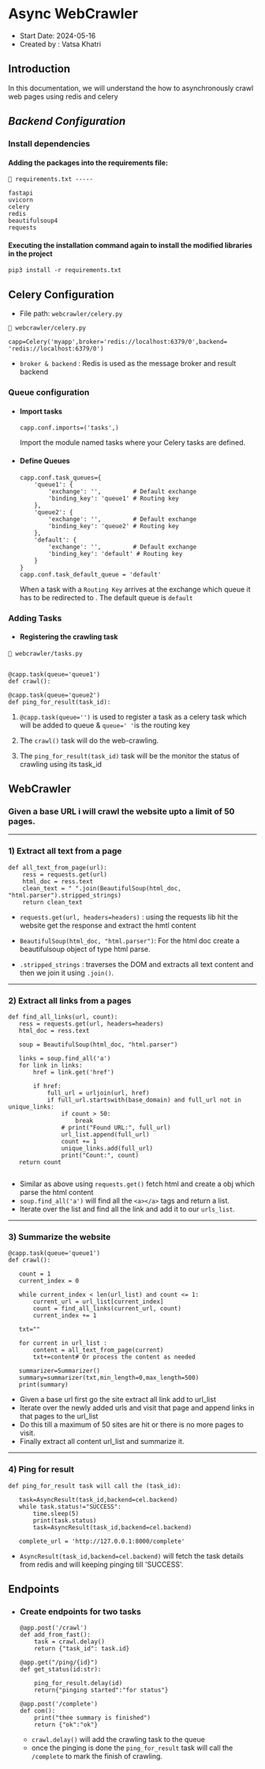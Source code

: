 # Async WebCrawler 
- Start Date: 2024-05-16
- Created by : Vatsa Khatri


## Introduction


In this documentation, we will understand the how to asynchronously crawl web pages using redis and celery



## ***Backend Configuration***


### Install dependencies


#### Adding the packages into the requirements file:


```
📁 requirements.txt -----

fastapi
uvicorn
celery
redis
beautifulsoup4
requests
```


#### Executing the installation command again to install the modified libraries in the project


```pip3 install -r requirements.txt```




## Celery Configuration


- File path: ```webcrawler/celery.py```




```
📁 webcrawler/celery.py

capp=Celery('myapp',broker='redis://localhost:6379/0',backend=
'redis://localhost:6379/0')

```
- ```broker & backend``` :  Redis is used as the message broker and result backend 


### Queue configuration


* #### Import tasks
    ```capp.conf.imports=('tasks',) ```
    
    Import the module named tasks where your Celery tasks are defined.
* #### Define Queues
    ``` 
    capp.conf.task_queues={
        'queue1': {
            'exchange': '',         # Default exchange
            'binding_key': 'queue1' # Routing key
        },
        'queue2': {
            'exchange': '',         # Default exchange
            'binding_key': 'queue2' # Routing key
        },
        'default': {
            'exchange': '',         # Default exchange
            'binding_key': 'default' # Routing key
        }
    }
    capp.conf.task_default_queue = 'default'
    ```
    When a task with a `Routing Key` arrives at the exchange which queue it has to be redirected to . The default queue is `default`
    

### Adding Tasks


* #### Registering the crawling task

```
📁 webcrawler/tasks.py


@capp.task(queue='queue1')
def crawl():

@capp.task(queue='queue2')
def ping_for_result(task_id):

```


1. `@capp.task(queue='')` is used to register a task as a celery task which will be added to queue & `queue=' '`is the routing key

2. The `crawl()` task will do the web-crawling.
3. The `ping_for_result(task_id)` task will be the monitor the status of crawling using its task_id


## WebCrawler

### Given a base URL i will  crawl the website upto a limit of 50 pages.

** **
### 1)  Extract all text from a page

```
def all_text_from_page(url):
    ress = requests.get(url)
    html_doc = ress.text
    clean_text = " ".join(BeautifulSoup(html_doc, "html.parser").stripped_strings)
    return clean_text
```
- ```requests.get(url, headers=headers)``` : using the requests lib hit the website get the response and extract the hmtl content    
- `BeautifulSoup(html_doc, "html.parser")`: For the html doc create a beautifulsoup object of type html parse.

- `.stripped_strings` : traverses the DOM and extracts all text content and then we join it using `.join()`.

** **

 ### 2) Extract all links from a pages
 
 ```
 def find_all_links(url, count):
    ress = requests.get(url, headers=headers)
    html_doc = ress.text

    soup = BeautifulSoup(html_doc, "html.parser")
   
    links = soup.find_all('a')
    for link in links:
        href = link.get('href')
        
        if href:
            full_url = urljoin(url, href)
            if full_url.startswith(base_domain) and full_url not in unique_links:
                if count > 50:
                    break
                # print("Found URL:", full_url)
                url_list.append(full_url)
                count += 1
                unique_links.add(full_url)
                print("Count:", count)
    return count


 ```

- Similar as above using `requests.get()` fetch html and create a obj which parse the html content
- `soup.find_all('a')` will find all the `<a></a>` tags and return a list.
- Iterate over the list and find all the link and add it to our `urls_list`.


** **

 ### 3) Summarize the website
 
 ```
@capp.task(queue='queue1')
def crawl():
    
    count = 1 
    current_index = 0
    
    while current_index < len(url_list) and count <= 1:
        current_url = url_list[current_index]
        count = find_all_links(current_url, count)
        current_index += 1
        
    txt=""

    for current in url_list :
        content = all_text_from_page(current)
        txt+=content# Or process the content as needed

    summarizer=Summarizer()
    summary=summarizer(txt,min_length=0,max_length=500)
    print(summary)

 ```
 
 - Given a base url first go the site extract all link add to url_list
 - Iterate over the newly added urls and visit that page and append links in that pages to the url_list
 - Do this till a maximum of 50 sites are hit or there is no more pages to visit.
 - Finally extract all content url_list and summarize  it.
 
 
** **

 ### 4) Ping for result 
 ```
 def ping_for_result task will call the (task_id):
    
    task=AsyncResult(task_id,backend=cel.backend)
    while task.status!="SUCCESS":
        time.sleep(5)
        print(task.status)
        task=AsyncResult(task_id,backend=cel.backend)
    
    complete_url = 'http://127.0.0.1:8000/complete' 
 ```
- `AsyncResult(task_id,backend=cel.backend)` will fetch the task details from redis and will keeping pinging till 'SUCCESS'.

 ## Endpoints
 
 - ### Create endpoints for two tasks

    ```
    @app.post('/crawl')
    def add_from_fast():
        task = crawl.delay()
        return {"task_id": task.id}

    @app.get("/ping/{id}")
    def get_status(id:str):

        ping_for_result.delay(id)
        return{"pinging started":"for status"}

    @app.post('/complete')
    def com():
        print("thee summary is finished")
        return {"ok":"ok"}

    ```
    - `crawl.delay()` will add the crawling task to the queue 
    - once the pinging is done the `ping_for_result` task will call the `/complete` to mark the finish of crawling.
